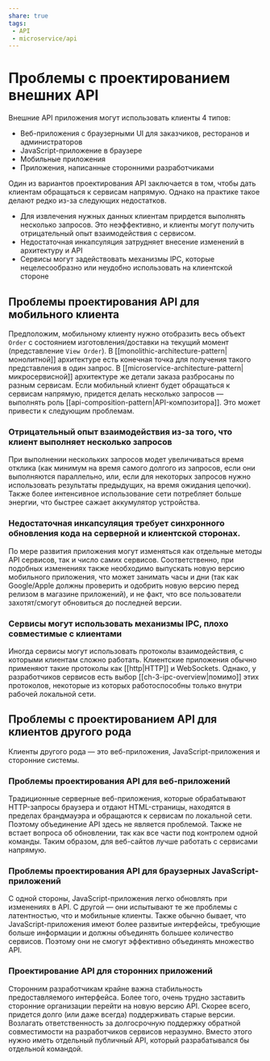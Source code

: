 ```yaml
---
share: true
tags:
 - API
 - microservice/api
---
```

# Проблемы с проектированием внешних API
Внешние API приложения могут использовать клиенты 4 типов:
- Веб-приложения с браузерными UI для заказчиков, ресторанов и администраторов
- JavaScript-приложение в браузере
- Мобильные приложения
- Приложения, написанные сторонними разработчиками

Один из вариантов проектирования API заключается в том, чтобы дать клиентам обращаться к сервисам напрямую. Однако на практике такое делают редко из-за следующих недостатков.
- Для извлечения нужных данных клиентам прирдется выполнять несколько запросов. Это неэффективно, и клиенты могут получить отрицательный опыт взаимодействия с сервисом.
- Недостаточная инкапсуляция затрудняет внесение изменений в архитектуру и API
- Сервисы могут задействовать механизмы IPC, которые нецелесообразно или неудобно использовать на клиентской стороне
## Проблемы проектирования API для мобильного клиента
Предположим, мобильному клиенту нужно отобразить весь объект `Order` с состоянием изготовления/доставки на текущий момент (представление `View Order`). В [[monolithic-architecture-pattern|монолитной]] архитектуре есть конечная точка для получения такого представления в один запрос. В [[microservice-architecture-pattern|микросервисной]] архитектуре же детали заказа разбросаны по разным сервисам. Если мобильный клиент будет обращаться к сервисам напрямую, придется делать несколько запросов — выполнять роль [[api-composition-pattern|API-композитора]]. Это может привести к следующим проблемам.
### Отрицательный опыт взаимодействия из-за того, что клиент выполняет несколько запросов
При выполнении нескольких запросов модет увеличиваться время отклика (как минимум на время самого долгого из запросов, если они выполняются параллельно, или, если для некоторых запросов нужно использовать результаты предыдущих, на время ожидания цепочки). Также более интенсивное использование сети потребляет больше энергии, что быстрее сажает аккумулятор устройства.
### Недостаточная инкапсуляция требует синхронного обновления кода на серверной и клиентской сторонах.
По мере развития приложения могут изменяться как отдельные методы API сервисов, так и число самих сервисов. Соответственно, при подобных изменениях также необходимо выпускать новую версию мобильного приложения, что может занимать часы и дни (так как Google/Apple должны проверить и одобрить новую версию перед релизом в магазине приложений), и не факт, что все пользователи захотят/смогут обновиться до последней версии.
### Сервисы могут использовать механизмы IPC, плохо совместимые с клиентами
Иногда сервисы могут использовать протоколы взаимодействия, с которыми клиентам сложно работать. Клиентские приложения обычно применяют такие протоколы как [[http|HTTP]] и WebSockets. Однако, у разработчиков сервисов есть выбор [[ch-3-ipc-overview|помимо]] этих протоколов, некоторые из которых работоспособны только внутри рабочей локальной сети.
## Проблемы с проектированием API для клиентов другого рода
Клиенты другого рода — это веб-приложения, JavaScript-приложения и сторонние системы.
### Проблемы проектирования API для веб-приложений
Традиционные серверные веб-приложения, которые обрабатывают HTTP-запросы браузера и отдают HTML-страницы, находятся в пределах брандмауэра и обращаются к сервисам по локальной сети. Поэтому объединение API здесь не является проблемой. Также не встает вопроса об обновлении, так как все части под контролем одной команды. Таким образом, для веб-сайтов лучше работать с сервисами напрямую.
### Проблемы проектирования API для браузерных JavaScript-приложений
С одной стороны, JavaScript-приложения легко обновлять при изменениях в API. С другой — они испытывают те же проблемы с латентностью, что и мобильные клиенты. Также обычно бывает, что JavaScript-приложения имеют более развитые интерфейсы, требующие больше информации и должны объединять большее количество сервисов. Поэтому они не смогут эффективно объединять множество API.
### Проектирование API для сторонних приложений
Сторонним разработчикам крайне важна стабильность предоставляемого интерфейса. Более того, очень трудно заставить сторонние организации перейти на новую версию API. Скорее всего, придется долго (или даже всегда) поддерживать старые версии.
Возлагать ответственность за долгосрочную поддержку обратной совместимости на разработчиков сервисов неразумно. Вместо этого нужно иметь отдельный публичный API, который разрабатывался бы отдельной командой.
